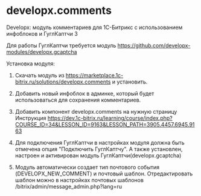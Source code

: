 # developx.comments

Developx: модуль комментариев для 1С-Битрикс
с использованием инфоблоков и ГуглКаптчи 3

Для работы ГуглКаптчи требуется модуль https://github.com/developx-modules/developx.gcaptcha

Установка модуля:

1) Скачать модуль из https://marketplace.1c-bitrix.ru/solutions/developx.comments и установить.

2) Добавить новый инфоблок в админке, который будет использоваться для сохранения комментариев.

3) Добавить компонент developx.comments на нужную страницу
Инструкция https://dev.1c-bitrix.ru/learning/course/index.php?COURSE_ID=34&LESSON_ID=9163&LESSON_PATH=3905.4457.6945.9163

4) Для подключения ГуглКаптчи в настройках модуля должна быть отмечена опция "Подключить ГуглКаптчу". 
А также установлен, настроен и активирован модуль ГуглКаптчи(developx.gcaptcha)

5) Модуль автоматически создает тип почтового события (DEVELOPX_NEW_COMMENT) и почтовый шаблон.
Отредактировать шаблон можно в настройках почтовых шаблонов /bitrix/admin/message_admin.php?lang=ru
